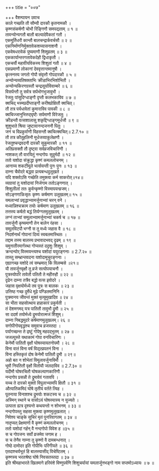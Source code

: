 +++
title = "००७"

+++
वैशम्पायन उवाच  
काले गच्छति तौ सौम्यौ दारकौ कृतनामकौ ।  
कृष्णसंकर्षणौ चोभौ रिङ्गिणौ समपद्यताम् ॥ १ ॥  
तावन्योन्यगतौ बालौ बाल्यादेवैकतां गतौ ।  
एकमूर्तिधरौ कान्तौ बालचन्द्रार्कवर्चसौ ॥ २ ॥  
एकनिर्माणनिर्मुक्तावेकशय्यासनाशनौ ।  
एकवेषधरावेकं पुष्यमाणौ शिशुव्रतम् ॥ ३ ॥  
एककार्यान्तरगतावेकदेहौ द्विधाकृतौ ।  
एकचर्यौ महावीर्यावेकस्य शिशुतां गतौ ॥ ४ ॥  
एकप्रमाणौ लोकानां देववृत्तान्तमानुषौ ।  
कृत्स्नस्य जगतो गोपौ संवृत्तौ गोपदारकौ ॥ ५ ॥  
अन्योन्यव्यतिषक्ताभिः क्रीडाभिरभिशोभितौ ।  
अन्योन्यकिरणग्रस्तौ चन्द्रसूर्याविवाम्बरे ॥ ६ ॥  
विसर्पन्तौ तु सर्वत्र सर्पभोगभुजावुभौ ।  
रेजतुः पांसुदिग्धाङ्गौ दृप्तौ कलभकाविव ॥ ७ ॥  
क्वचिद् भस्मप्रदीप्ताङ्गौ करीषप्रोक्षितौ क्वचित्।  
तौ तत्र पर्यधावेतां कुमाराविव पावकी ॥ ८ ॥  
क्वचिज्जानुभिरुद्घृष्टैः सर्पमाणौ विरेजतुः ।  
क्रीडन्तौ वत्सशालासु शकृद्दिग्धाङ्गमूर्धजौ ॥ ९ ॥  
शुशुभाते श्रिया जुष्टावानन्दजननौ पितुः ।  
जनं च विप्रकुर्वाणौ विहसन्तौ क्वचित्क्वचित्॥ 2.7.१० ॥  
तौ तत्र कौतूहलिनौ मूर्धजव्याकुलेक्षणौ ।  
रेजतुश्चन्द्रवदनौ दारकौ सुकुमारकौ ॥ ११ ॥  
अतिप्रसक्तौ तौ दृष्ट्वा सर्वव्रजविचारिणौ ।  
नाशकत् तौ वारयितुं नन्दगोपः सुदुर्मदौ ॥ १२ ॥  
ततो यशोदा संक्रुद्धा कृष्णं कमललोचनम् ।  
आनाय्य शकटीमूले भर्त्सयन्ती पुनः पुनः ॥ १३ ॥  
दाम्ना चैवोदरे बद्ध्वा प्रत्यबन्धदुलूखले ।  
यदि शक्तोऽसि गच्छेति तमुक्त्वा कर्म साकरोत्॥१४॥  
व्यग्रायां तु यशोदायां निर्जगाम ततोऽङ्गणात् ।  
शिशुलीलां ततः कुर्वन्कृष्णो विस्मापयन्व्रजम्।  
सोऽङ्गणान्निःसृतः कृष्णः कर्षमाण उलूखलम्॥ १५ ॥  
यमलाभ्यां प्रवृद्धाभ्यामर्जुनाभ्यां चरन् वने ।  
मध्यान्निश्चक्राम तयोः कर्षमाण उलूखलम् ॥ १६ ॥  
तत्तस्य कर्षतो बद्धं तिर्यग्गतमुलूखलम् ।  
लग्नं ताभ्यां समूलाभ्यामर्जुनाभ्यां चकर्ष च ॥ १७ ॥  
तावर्जुनौ कृष्यमाणौ तेन बालेन रंहसा ।  
समूलविटपौ भग्नौ स तु मध्ये जहास वै ॥ १८ ॥  
निदर्शनार्थं गोपानां दिव्यं स्वबलमास्थितः ।  
तद्दाम तस्य बालस्य प्रभावादभवद् दृढम् ॥ १९ ॥  
यमुनातीरमार्गस्था गोप्यस्तं ददृशुः शिशुम् ।  
क्रन्दन्योर् विस्मयन्त्यश्च यशोदां ययुरङ्गनाः ॥ 2.7.२० ॥  
तास्तु सम्भ्रान्तवदना यशोदामूचुरङ्गनाः ।  
एह्यागच्छ यशोदे त्वं सम्भ्रमात् किं विलम्बसे ॥२१॥  
यौ तावर्जुनवृक्षौ तु व्रजे सत्योपयाचनौ ।  
पुत्रस्योपरि तावेतौ पतितौ ते महीरुहौ ॥ २२ ॥  
दृढेन दाम्ना तत्रैव बद्धो वत्स इवोदरे ।  
जहास वृक्षयोर्मध्ये तव पुत्रः स बालकः ॥ २३ ॥  
उत्तिष्ठ गच्छ दुर्मेधे मूढे पण्डितमानिनि ।  
पुत्रमानय जीवन्तं मुक्तं मृत्युमुखादिव ॥ २४ ॥  
सा भीता सहसोत्थाय हाहाकारं प्रकुर्वती ।  
तं देशमगमद् यत्र पातितौ तावुभौ द्रुमौ ॥ २५ ॥  
सा ददर्श तयोर्मध्ये द्रुमयोरात्मजं शिशुम्।  
दाम्ना निबद्धमुदरे कर्षमाणमुलूखलम्। २६ ॥  
सगोपीगोपवृद्धश्च समुवाच व्रजस्तदा ।  
पर्यागच्छन्त ते द्रष्टुं गोपेषु महदद्भुतम् ॥ २७ ॥  
जजल्पुस्ते यथाकामं गोपा वनविचारिणः ।  
केनेमौ पातितौ वृक्षौ घोषस्यायतनोपमौ । २८ ॥  
विना वातं विना वर्षं विद्यत्प्रपतनं विना ।  
विना हस्तिकृतं दोष केनेमौ पातितौ द्रुमौ ॥ २९॥  
अहो बत न शोभेतां विमूलावर्जुनाविमौ ।  
भूमौ निपतितौ वृक्षौ वितोयौ जलदाविव ॥ 2.7.३० ॥  
यदीमौ घोषरचितौ घोषकल्याणकारिणौ ।  
नन्दगोप प्रसन्नौ ते द्रुमावेवं गतावपि ।  
यच्च ते दारको मुक्तो विपुलाभ्यामपि क्षितौ ॥ ३१ ॥  
औत्पातिकमिदं घोषे तृतीयं वर्तते त्विह ।  
पूतनाया विनाशश्च द्रुमयोः शकटस्य च ॥ ३२ ॥  
अस्मिन् स्थाने च वासोऽयं घोषस्यास्य न युज्यते ।  
उत्पाता ह्यत्र दृश्यन्ते कथयन्तो न शोभनम् ॥ ३३ ॥  
नन्दगोपस्तु सहसा मुक्त्वा कृष्णमुलूखलात् ।  
निवेश्य चाङ्के सुचिरं मृतं पुनरिवागतम् ॥ ३४ ॥  
नातृप्यत् प्रेक्षमाणो वै कृष्णं कमललोचनम् ।  
ततो यशोदां गर्हन् वै नन्दगोपो विवेश ह ॥३५ ॥  
स च गोपजनः सर्वो व्रजमेव जगाम ह ।  
स च तेनैव नाम्ना तु कृष्णो वै दामबन्धनात् ।  
गोष्ठे दामोदर इति गोपीभिः परिगीयते ॥ ३६ ॥  
एतदाश्चर्यभूतं हि बालस्यासीद् विचेष्टितम् ।  
कृष्णस्य भरतश्रेष्ठ घोषे निवसतस्तदा ॥ ३७ ॥  
इति श्रीमहाभारते खिलमागे हरिवंशे विष्णुपर्वणि शिशुचर्यायां यमलार्जुनभङ्गो नाम सप्तमोऽध्यायः ॥ ७ ॥